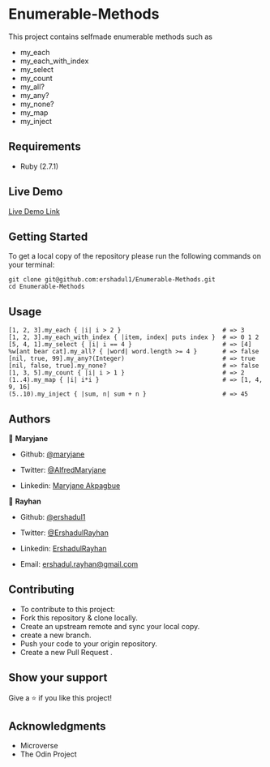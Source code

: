 # Enumerable-Methods

This project contains selfmade enumerable methods such as
- my_each
- my_each_with_index
- my_select
- my_count
- my_all?
- my_any?
- my_none?
- my_map
- my_inject

## Requirements

- Ruby (2.7.1)
 
## Live Demo

[Live Demo Link](https://repl.it/join/ianlrxsb-ershadul)
​

## Getting Started

To get a local copy of the repository please run the following commands on your terminal:

```
git clone git@github.com:ershadul1/Enumerable-Methods.git
cd Enumerable-Methods
```


## Usage

```
[1, 2, 3].my_each { |i| i > 2 }                            # => 3
[1, 2, 3].my_each_with_index { |item, index| puts index }  # => 0 1 2
[5, 4, 1].my_select { |i| i == 4 }                         # => [4]
%w[ant bear cat].my_all? { |word| word.length >= 4 }       # => false
[nil, true, 99].my_any?(Integer)                           # => true
[nil, false, true].my_none?                                # => false
[1, 3, 5].my_count { |i| i > 1 }                           # => 2
(1..4).my_map { |i| i*i }                                  # => [1, 4, 9, 16]
(5..10).my_inject { |sum, n| sum + n }                     # => 45
```

## Authors

👤 **Maryjane**

- Github: [@maryjane](https://github.com/maryjanee)

- Twitter: [@AlfredMaryjane](https://twitter.com/AlfredMaryjane)

- Linkedin: [Maryjane Akpagbue](https://www.linkedin.com/in/maryjane-akpagbue-1500b7173/)

👤 **Rayhan**
​
- Github: [@ershadul1](https://github.com/ershadul1)

- Twitter: [@ErshadulRayhan](https://twitter.com/ErshadulRayhan)

- Linkedin: [ErshadulRayhan](https://www.linkedin.com/in/ershadul-hakim-rayhan-a5a17649/)

- Email:  ershadul.rayhan@gmail.com
  ​

## Contributing

- To contribute to this project:
- Fork this repository & clone locally.
- Create an upstream remote and sync your local copy.
- create a new branch.
- Push your code to your origin repository.
- Create a new Pull Request .

## Show your support

Give a ⭐️ if you like this project!
​

## Acknowledgments

- Microverse
- The Odin Project
